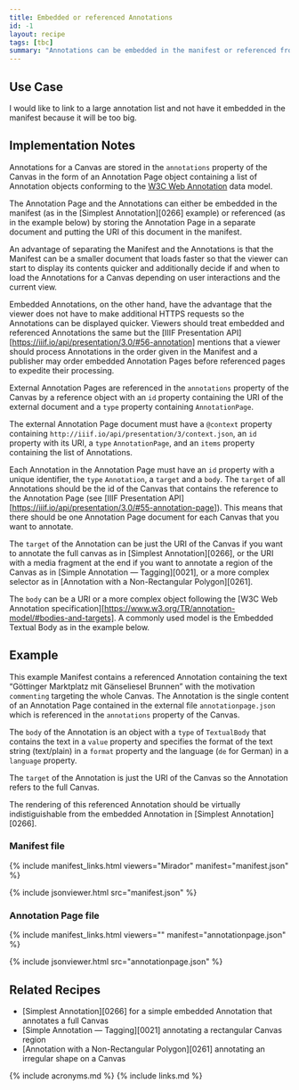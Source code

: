 ```yaml
---
title: Embedded or referenced Annotations
id: -1
layout: recipe
tags: [tbc]
summary: "Annotations can be embedded in the manifest or referenced from external URIs."
---
```


## Use Case

I would like to link to a large annotation list and not have it embedded in the manifest because it will be too big.

## Implementation Notes

Annotations for a Canvas are stored in the `annotations` property of the Canvas in the form of an Annotation Page object containing a list of Annotation objects conforming to the [W3C Web Annotation](https://www.w3.org/TR/annotation-model/) data model.

The Annotation Page and the Annotations can either be embedded in the manifest (as in the [Simplest Annotation][0266] example) or referenced (as in the example below) by storing the Annotation Page in a separate document and putting the URI of this document in the manifest.

An advantage of separating the Manifest and the Annotations is that the Manifest can be a smaller document that loads faster so that the viewer can start to display its contents quicker and additionally decide if and when to load the Annotations for a Canvas depending on user interactions and the current view. 

Embedded Annotations, on the other hand, have the advantage that the viewer does not have to make additional HTTPS requests so the Annotations can be displayed quicker. Viewers should treat embedded and referenced Annotations the same but the [IIIF Presentation API][https://iiif.io/api/presentation/3.0/#56-annotation] mentions that a viewer should process Annotations in the order given in the Manifest and a publisher may order embedded Annotation Pages before referenced pages to expedite their processing.

External Annotation Pages are referenced in the `annotations` property of the Canvas by a reference object with an `id` property containing the URI of the external document and a `type` property containing `AnnotationPage`.

The external Annotation Page document must have a `@context` property containing `http://iiif.io/api/presentation/3/context.json`, an `id` property with its URI, a `type` `AnnotationPage`, and an `items` property containing the list of Annotations.

Each Annotation in the Annotation Page must have an `id` property with a unique identifier, the `type` `Annotation`, a `target` and a `body`. The `target` of all Annotations should be the id of the Canvas that contains the reference to the Annotation Page (see [IIIF Presentation API][https://iiif.io/api/presentation/3.0/#55-annotation-page]). This means that there should be one Annotation Page document for each Canvas that you want to annotate.

The `target` of the Annotation can be just the URI of the Canvas if you want to annotate the full canvas as in [Simplest Annotation][0266], or the URI with a media fragment at the end if you want to annotate a region of the Canvas as in [Simple Annotation — Tagging][0021], or a more complex selector as in [Annotation with a Non-Rectangular Polygon][0261]. 

The `body` can be a URI or a more complex object following the [W3C Web Annotation specification][https://www.w3.org/TR/annotation-model/#bodies-and-targets]. A commonly used model is the Embedded Textual Body as in the example below.


## Example

This example Manifest contains a referenced Annotation containing the text “Göttinger Marktplatz mit Gänseliesel Brunnen” with the motivation `commenting` targeting the whole Canvas. The Annotation is the single content of an Annotation Page contained in the external file `annotationpage.json` which is referenced in the `annotations` property of the Canvas.

The `body` of the Annotation is an object with a `type` of `TextualBody` that contains the text in a `value` property and specifies the format of the text string (text/plain) in a `format` property and the language (`de` for German) in a `language` property.

The `target` of the Annotation is just the URI of the Canvas so the Annotation refers to the full Canvas.

The rendering of this referenced Annotation should be virtually indistiguishable from the embedded Annotation in [Simplest Annotation][0266].

### Manifest file

{% include manifest_links.html viewers="Mirador" manifest="manifest.json" %}

{% include jsonviewer.html src="manifest.json" %}

### Annotation Page file

{% include manifest_links.html viewers="" manifest="annotationpage.json" %}

{% include jsonviewer.html src="annotationpage.json" %}

## Related Recipes

* [Simplest Annotation][0266] for a simple embedded Annotation that annotates a full Canvas
* [Simple Annotation — Tagging][0021] annotating a rectangular Canvas region
* [Annotation with a Non-Rectangular Polygon][0261] annotating an irregular shape on a Canvas


{% include acronyms.md %}
{% include links.md %}

